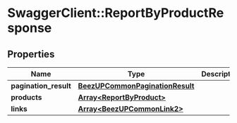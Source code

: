 # SwaggerClient::ReportByProductResponse

## Properties
Name | Type | Description | Notes
------------ | ------------- | ------------- | -------------
**pagination_result** | [**BeezUPCommonPaginationResult**](BeezUPCommonPaginationResult.md) |  | 
**products** | [**Array&lt;ReportByProduct&gt;**](ReportByProduct.md) |  | 
**links** | [**Array&lt;BeezUPCommonLink2&gt;**](BeezUPCommonLink2.md) |  | 



